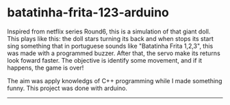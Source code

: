 # batatinha-frita-123-arduino

Inspired from netflix series Round6, this is a simulation of that giant doll.
This plays like this: the doll stars turning its back and when stops its start 
sing something that in portuguese sounds like "Batatinha Frita 1,2,3", this was made with a programmed buzzer. 
After that, the servo make its returns look foward faster. The objective is 
identify some movement, and if it happens, the game is over!

The aim was apply knowledgs of C++ programming while I made something funny.
This project was done with arduino.



------------

